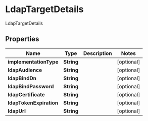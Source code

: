 

# LdapTargetDetails

LdapTargetDetails

## Properties

Name | Type | Description | Notes
------------ | ------------- | ------------- | -------------
**implementationType** | **String** |  |  [optional]
**ldapAudience** | **String** |  |  [optional]
**ldapBindDn** | **String** |  |  [optional]
**ldapBindPassword** | **String** |  |  [optional]
**ldapCertificate** | **String** |  |  [optional]
**ldapTokenExpiration** | **String** |  |  [optional]
**ldapUrl** | **String** |  |  [optional]




